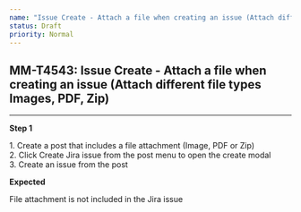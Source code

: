 ```yaml
---
name: "Issue Create - Attach a file when creating an issue (Attach different file types Images, PDF, Zip)"
status: Draft
priority: Normal
---
```


## MM-T4543: Issue Create - Attach a file when creating an issue (Attach different file types Images, PDF, Zip)

---

**Step 1**

1\. Create a post that includes a file attachment (Image, PDF or Zip)\
2\. Click Create Jira issue from the post menu to open the create modal\
3\. Create an issue from the post

**Expected**

File attachment is not included in the Jira issue
